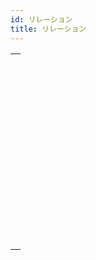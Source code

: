 ```yaml
---
id: リレーション
title: リレーション
---
```


|                                                                                                                     |
| ------------------------------------------------------------------------------------------------------------------- |
| [<!-- INCLUDE #_command_.CREATE RELATED ONE.Syntax -->](../../commands-legacy/create-related-one.md)<br/>           |
| [<!-- INCLUDE #_command_.GET AUTOMATIC RELATIONS.Syntax -->](../../commands-legacy/get-automatic-relations.md)<br/> |
| [<!-- INCLUDE #_command_.GET FIELD RELATION.Syntax -->](../../commands-legacy/get-field-relation.md)<br/>           |
| [<!-- INCLUDE #_command_.OLD RELATED MANY.Syntax -->](../../commands-legacy/old-related-many.md)<br/>               |
| [<!-- INCLUDE #_command_.OLD RELATED ONE.Syntax -->](../../commands-legacy/old-related-one.md)<br/>                 |
| [<!-- INCLUDE #_command_.RELATE MANY.Syntax -->](../../commands-legacy/relate-many.md)<br/>                         |
| [<!-- INCLUDE #_command_.RELATE MANY SELECTION.Syntax -->](../../commands-legacy/relate-many-selection.md)<br/>     |
| [<!-- INCLUDE #_command_.RELATE ONE.Syntax -->](../../commands-legacy/relate-one.md)<br/>                           |
| [<!-- INCLUDE #_command_.RELATE ONE SELECTION.Syntax -->](../../commands-legacy/relate-one-selection.md)<br/>       |
| [<!-- INCLUDE #_command_.SAVE RELATED ONE.Syntax -->](../../commands-legacy/save-related-one.md)<br/>               |
| [<!-- INCLUDE #_command_.SET AUTOMATIC RELATIONS.Syntax -->](../../commands-legacy/set-automatic-relations.md)<br/> |
| [<!-- INCLUDE #_command_.SET FIELD RELATION.Syntax -->](../../commands-legacy/set-field-relation.md)<br/>           |
